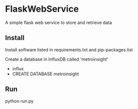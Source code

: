 # FlaskWebService
A simple flask web service to store and retrieve data

## Install
Install software listed in requirements.txt and pip-packages.list

Create a database in InfluxDB called 'metroinsight'
* influx
* CREATE DATABASE metroinsight

## Run
python run.py

